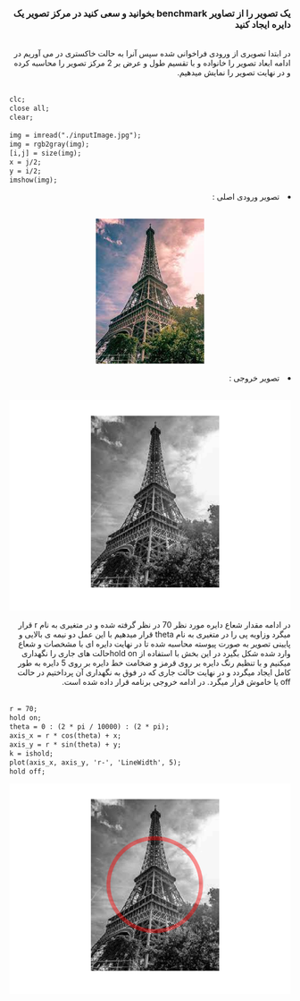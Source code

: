 <div dir="rtl">
<h3>یک تصویر را از تصاویر benchmark بخوانید و سعی کنید در مرکز تصویر یک دایره ایجاد کنید</h3><br/>
  </div>
  <div dir="rtl">
در ابتدا تصویری از ورودی فراخوانی شده سپس آنرا به حالت خاکستری در می آوریم در ادامه ابعاد تصویر را خانواده و با تقسیم طول و عرض بر 2 مرکز تصویر را محاسبه کرده و در نهایت تصویر را نمایش میدهیم.
  </div><br/>

  ```
clc;
close all;
clear;

img = imread("./inputImage.jpg");
img = rgb2gray(img);
[i,j] = size(img);
x = j/2;
y = i/2;
imshow(img); 
```
<div dir="rtl">
<li>
 تصویر ورودی اصلی  :  
</li><br/>
  </div>
<p align="center">
<img src="./inputImage.jpg">
</p>
<div dir="rtl">
<li>
 تصویر خروجی :  
</li><br/>
  </div>
<p align="center">
<img src="./output2.png">
</p>
<div dir="rtl">
در ادامه مقدار شعاع دایره مورد نظر 70 در نظر گرفته شده و در متغیری به نام r قرار میگرد وزاویه پی را   در متغیری به نام theta قرار میدهیم  با این عمل دو نیمه ی بالایی و پایینی تصویر به صورت پیوسته محاسبه شده تا در نهایت دایره ای با مشخصات و شعاع وارد شده شکل بگیرد در این بخش با استفاده از hold onحالت های جاری را نگهداری میکنیم  و با تنظیم رنگ دایره بر روی قرمز و ضخامت خط دایره بر روی 5 دایره به طور کامل ایجاد میگردد و در نهایت حالت جاری که در فوق به نگهداری آن پرداختیم در حالت off یا خاموش قرار میگرد. در ادامه خروجی برنامه قرار داده شده است.
  </div>

  <br/>

```
r = 70;
hold on;
theta = 0 : (2 * pi / 10000) : (2 * pi);
axis_x = r * cos(theta) + x;
axis_y = r * sin(theta) + y;
k = ishold;
plot(axis_x, axis_y, 'r-', 'LineWidth', 5);
hold off;
```

<p align="center">
<img src="./output.png">
</p>
</div>
</div>
